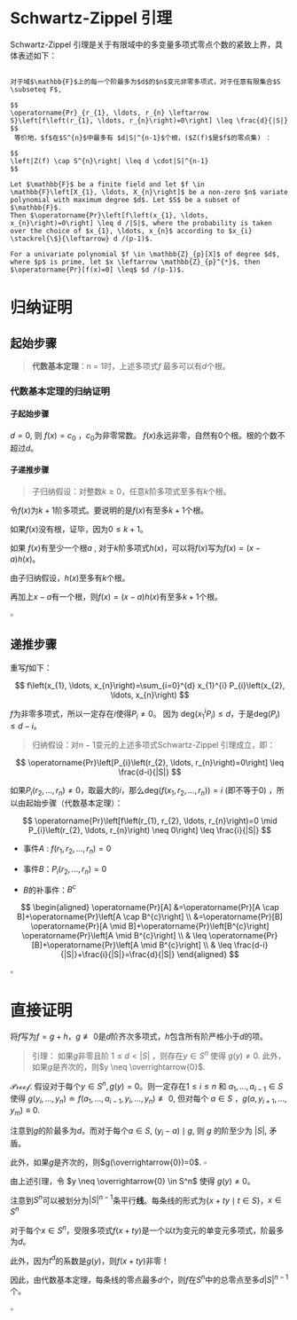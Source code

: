 # Schwartz-Zippel 引理
Schwartz-Zippel 引理是关于有限域中的多变量多项式零点个数的紧致上界，具体表述如下：

```{admonition} Schwartz-Zippel 引理

对于域$\mathbb{F}$上的每一个阶最多为$d$的$n$变元非零多项式，对于任意有限集合$S \subseteq F$,

$$
\operatorname{Pr}_{r_{1}, \ldots, r_{n} \leftarrow S}\left[f\left(r_{1}, \ldots, r_{n}\right)=0\right] \leq \frac{d}{|S|}
$$
 等价地，$f$在$S^{n}$中最多有 $d|S|^{n-1}$个根，($Z(f)$是$f$的零点集) ：
 
$$
\left|Z(f) \cap S^{n}\right| \leq d \cdot|S|^{n-1}
$$
```

```{note}
Let $\mathbb{F}$ be a finite field and let $f \in \mathbb{F}\left[X_{1}, \ldots, X_{n}\right]$ be a non-zero $n$ variate polynomial with maximum degree $d$. Let $S$ be a subset of $\mathbb{F}$. 
Then $\operatorname{Pr}\left[f\left(x_{1}, \ldots, x_{n}\right)=0\right] \leq d /|S|$, where the probability is taken over the choice of $x_{1}, \ldots, x_{n}$ according to $x_{i} \stackrel{\$}{\leftarrow} d /(p-1)$.

For a univariate polynomial $f \in \mathbb{Z}_{p}[X]$ of degree $d$, where $p$ is prime, let $x \leftarrow \mathbb{Z}_{p}^{*}$, then $\operatorname{Pr}[f(x)=0] \leq$ $d /(p-1)$.
```



# 归纳证明
## 起始步骤
> **代数基本定理**：n = 1时，上述多项式$f$ 最多可以有$d$个根。

### 代数基本定理的归纳证明

#### 子起始步骤
$d=0$, 则 $f(x)=c_{0}$ ，$c_{0}$为非零常数。 $f(x)$永远非零，自然有0个根。根的个数不超过$d$。
#### 子递推步骤
> 子归纳假设：对整数$k \geq 0$，任意$k$阶多项式至多有$k$个根。

令$f(x)$为$k+1$阶多项式。要说明的是$f(x)$有至多$k+1$个根。

如果$f(x)$没有根，证毕，因为$0 \leq k+1$。

如果 $f(x)$有至少一个根$a$  , 对于$k$阶多项式$h(x)$，可以将$f(x)$写为$f(x)=(x-a) h(x)$。

由子归纳假设，$h(x)$至多有$k$个根。

再加上$x-a$有一个根，则$f(x)=(x-a) h(x)$有至多$k+1$个根。

$\square$

## 递推步骤

重写$f$如下：

$$
f\left(x_{1}, \ldots, x_{n}\right)=\sum_{i=0}^{d} x_{1}^{i} P_{i}\left(x_{2}, \ldots, x_{n}\right)
$$

$f$为非零多项式，所以一定存在$i$使得$P_{i}\ne 0$。 因为 $\mathrm{deg}(x_{1}^{i} P_{i}) \le d$，于是$\mathrm{deg} (P_i) \le d-i$。

> 归纳假设：对$n-1$变元的上述多项式Schwartz-Zippel 引理成立，即：

$$
\operatorname{Pr}\left[P_{i}\left(r_{2}, \ldots, r_{n}\right)=0\right] \leq \frac{d-i}{|S|}
$$

如果$P_{i}\left(r_{2}, \ldots, r_{n}\right) \neq 0$，取最大的$i$，那么$\mathrm{deg} (f\left(x_{1}, r_{2}, \ldots, r_{n}\right))=i$  (即不等于0) ，所以由起始步骤（代数基本定理）：

$$
\operatorname{Pr}\left[f\left(r_{1}, r_{2}, \ldots, r_{n}\right)=0 \mid P_{i}\left(r_{2}, \ldots, r_{n}\right) \neq 0\right] \leq \frac{i}{|S|}
$$


- 事件$A$ : $f\left(r_{1}, r_{2}, \ldots, r_{n}\right)=0$

- 事件$B$：$P_{i}\left(r_{2}, \ldots, r_{n}\right)=0$
- $B$的补事件：$B^c$




$$
\begin{aligned}
\operatorname{Pr}[A] &=\operatorname{Pr}[A \cap B]+\operatorname{Pr}\left[A \cap B^{c}\right] \\
&=\operatorname{Pr}[B] \operatorname{Pr}[A \mid B]+\operatorname{Pr}\left[B^{c}\right] \operatorname{Pr}\left[A \mid B^{c}\right] \\
& \leq \operatorname{Pr}[B]+\operatorname{Pr}\left[A \mid B^{c}\right] \\
& \leq \frac{d-i}{|S|}+\frac{i}{|S|}=\frac{d}{|S|}
\end{aligned}
$$

$\square$

# 直接证明
将$f$写为$f=g+h$，$g \not \equiv 0$是$d$阶齐次多项式，$h$包含所有阶严格小于$d$的项。

> 引理： 如果$g$非零且阶 $1 \leq d<|S|$ ，则存在$y \in S^{n}$  使得 $g(y) \neq 0$. 
> 此外，如果$g$是齐次的，则$y \neq \overrightarrow{0}$.

$\mathcal{Proof}$. 假设对于每个$y \in S^n, g(y)=0$。则一定存在$1 \leq i \leq n$ 和 $a_{1}, \ldots, a_{i-1} \in S$ 使得 $g\left(y_{i}, \ldots, y_{n}\right) \doteq f\left(a_{1}, \ldots, a_{i-1}, y_{i}, \ldots, y_{n}\right) \not \equiv 0$, 但对每个 $a \in S$ ，$g\left(a, y_{i+1}, \ldots, y_{m}\right) \equiv 0$. 

注意到$g$的阶最多为$d$。而对于每个$a \in S$, $\left(y_{i}-a\right) \mid g$, 则 $g$ 的阶至少为 $|S|$, 矛盾。 

此外，如果$g$是齐次的，则$g(\overrightarrow{0})=0$. $\square$


由上述引理，令 $y \neq \overrightarrow{0} \in S^n$ 使得 $g(y) \neq 0$。

注意到$S^n$可以被划分为$|S|^{n-1}$条平行**线**。每条线的形式为$\{x+t y \mid t \in S\}$，$x \in S^{n}$

对于每个$x \in S^{n}$，受限多项式$f(x+t y)$是一个以$t$为变元的单变元多项式，阶最多为$d$。

此外，因为$t^{d}$的系数是$g(y)$，则$f(x+t y)$非零！

因此，由代数基本定理，每条线的零点最多$d$个，则$f$在$S^{n}$中的总零点至多$d|S|^{n-1}$个。

$\square$

